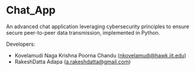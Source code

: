 # Chat_App
An advanced chat application leveraging cybersecurity principles to ensure secure peer-to-peer data transmission, implemented in Python.

Developers:
- Kovelamudi Naga Krishna Poorna Chandu (nkovelamudi@hawk.iit.edu)
- RakeshDatta Adapa (a.rakeshdatta@gmail.com)

